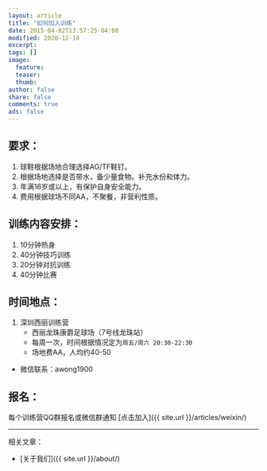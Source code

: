 ```yaml
---
layout: article
title: "如何加入训练"
date: 2015-04-02T13:57:25-04:00
modified: 2020-12-14
excerpt:
tags: []
image:
  feature:
  teaser:
  thumb:
author: false
share: false
comments: true
ads: false
---
```


## 要求：

1. 球鞋根据场地合理选择AG/TF鞋钉。
2. 根据场地选择是否带水，备少量食物。补充水份和体力。
4. 年满16岁或以上，有保护自身安全能力。
5. 费用根据球场不同AA，不聚餐，非营利性质。

## 训练内容安排：

1. 10分钟热身
2. 40分钟技巧训练
3. 20分钟对抗训练
4. 40分钟比赛

## 时间地点：

1. 深圳西丽训练营
	* 西丽龙珠康爵足球场（7号线龙珠站）
	* 每周一次，时间根据情况定为`周五/周六 20:30-22:30`
	* 场地费AA，人均约40-50
  * 微信联系：awong1900

## 报名：
每个训练营QQ群报名或微信群通知
[点击加入]({{ site.url }}/articles/weixin/)

----------------------
相关文章：

* [关于我们]({{ site.url }}/about/)
